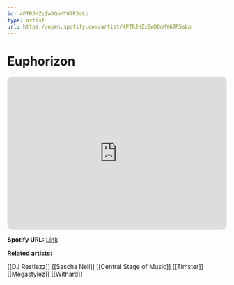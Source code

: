```yaml
---
id: 4PTRJHZzZwDQoMYG7R5sLp
type: artist
url: https://open.spotify.com/artist/4PTRJHZzZwDQoMYG7R5sLp
---
```

# Euphorizon

<iframe style="border-radius:12px" src="https://open.spotify.com/embed/artist/4PTRJHZzZwDQoMYG7R5sLp" width="100%" height="352" frameBorder="0" allowfullscreen="" allow="autoplay; clipboard-write; encrypted-media; fullscreen; picture-in-picture" loading="lazy"></iframe>

**Spotify URL:** [Link](https://open.spotify.com/artist/4PTRJHZzZwDQoMYG7R5sLp)

**Related artists:**

[[DJ Restlezz]]
[[Sascha Nell]]
[[Central Stage of Music]]
[[Timster]]
[[Megastylez]]
[[Withard]]
